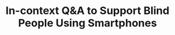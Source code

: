 ---
###############
# DO NOT EDIT
layout: publication
###############

###############
# TO EDIT
# pub title
title: "In-context Q&A to Support Blind People Using Smartphones"

# publication image
image:
 name: 2017_hintme.png

 alt-text: "-A) Volunteer web app. It shows two answered questions, one with a specific element of the interface highlighted. B) Hint Me! with the always available button on the top of the screen, and a notification showing the user he received an answer." # provide a short description for the image #a11y

# short description of the publication
description: " Hint Me! is a human-powered service that allows blind users to get in-app smartphone assistance. We conducted an exploratory user study with six blind participants to elicit their perceptions on the usefulness, and acceptance of human-powered networks for smartphone support."

# authors of the publication
authors: "André Rodrigues, Kyle Montague, Hugo Nicolau, João Guerreiro and Tiago Guerreiro"

# link to the pdf
pdf: https://tjvguerreiro.github.io/pubs/sp008rodrigues.pdf

conference-name: ASSETS
venue: "19th International ACM SIGACCESS Conference on Computers and Accessibility. Baltimore, Maryland, USA, October, 2017."
year: 2017

projects:
 - smartphone_accessibility

# area for filter purpose
area: access
###############
---